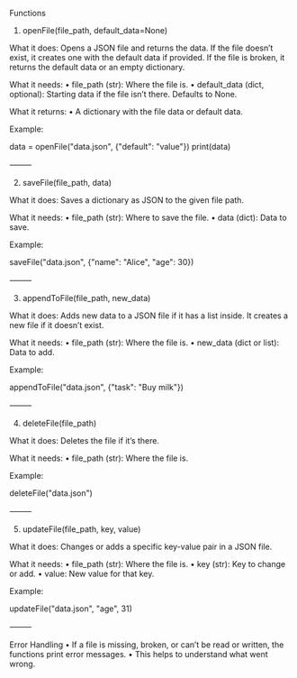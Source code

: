 Functions

1. openFile(file_path, default_data=None)

What it does:
Opens a JSON file and returns the data. If the file doesn’t exist, it creates one with the default data if provided. If the file is broken, it returns the default data or an empty dictionary.

What it needs:
	•	file_path (str): Where the file is.
	•	default_data (dict, optional): Starting data if the file isn’t there. Defaults to None.

What it returns:
	•	A dictionary with the file data or default data.

Example:

data = openFile("data.json", {"default": "value"})
print(data)



⸻

2. saveFile(file_path, data)

What it does:
Saves a dictionary as JSON to the given file path.

What it needs:
	•	file_path (str): Where to save the file.
	•	data (dict): Data to save.

Example:

saveFile("data.json", {"name": "Alice", "age": 30})



⸻

3. appendToFile(file_path, new_data)

What it does:
Adds new data to a JSON file if it has a list inside. It creates a new file if it doesn’t exist.

What it needs:
	•	file_path (str): Where the file is.
	•	new_data (dict or list): Data to add.

Example:

appendToFile("data.json", {"task": "Buy milk"})



⸻

4. deleteFile(file_path)

What it does:
Deletes the file if it’s there.

What it needs:
	•	file_path (str): Where the file is.

Example:

deleteFile("data.json")



⸻

5. updateFile(file_path, key, value)

What it does:
Changes or adds a specific key-value pair in a JSON file.

What it needs:
	•	file_path (str): Where the file is.
	•	key (str): Key to change or add.
	•	value: New value for that key.

Example:

updateFile("data.json", "age", 31)



⸻

Error Handling
	•	If a file is missing, broken, or can’t be read or written, the functions print error messages.
	•	This helps to understand what went wrong.

